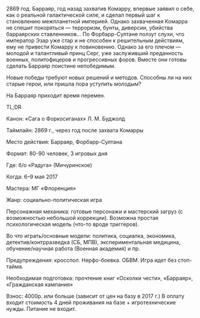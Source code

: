 2869 год.  Барраяр, год назад захватив Комарру, впервые заявил о себе, как о реальной галактической силе, и сделал первый шаг к становлению межпланетной империей. Однако захваченная Комарра не спешит покоряться — терроризм, бунты, диверсии, убийства барраярских ставленников... По Форбарр-Султане ползут слухи, что император Эзар уже стар и не способен к решительным действиям, ему не привести Комарру к повиновению. Однако за его плечом — молодой и талантливый принц Серг, уже заслуживший преданность военных, политофицеров и прогрессивных форов. Вместе они готовы сделать Барраяр поистине непобедимым.

Новые победы требуют новых решений и методов. Способны ли на них старые герои, или пришла пора уступить молодым?

На Барраяр приходит время перемен.

TL;DR

Канон: «Сага о Форкосиганах» Л. М. Буджолд

Таймлайн: 2869 г., через год после захвата Комарры

Место действия: Барраяр, Форбарр-Султана

Формат: 80-90 человек, 3 игровых дня

Где: б/о «Радуга» (Мичуринское)

Когда: 6–9 мая 2017

Мастера: МГ «Флоренция»

Жанр: социально-политическая игра

Персонажная механика: готовые персонажи и мастерский загруз (с возможностью небольшой коррекции). Возможна простая психологическая модель (что-то вроде триггеров).

Во что играть/основные модели: политика, социалка, экономика, детектив/контрразведка (СБ, МПВ), экспериментальная медицина, обучение/научная работа (Военная академия) и пр.

Предупреждения: кросспол. Нерфо-боевка. ОБВМ. Игра идет без стоп-тайма.

Необходимая подготовка: прочтение книг «Осколки чести», «Барраяр», «Гражданская кампания»

Взнос: 4000р. или больше (зависит от цен на базу в 2017 г.) В оплату входит стоимость 4 дней проживания на базе + игротехнические нужды. Питание не входит.